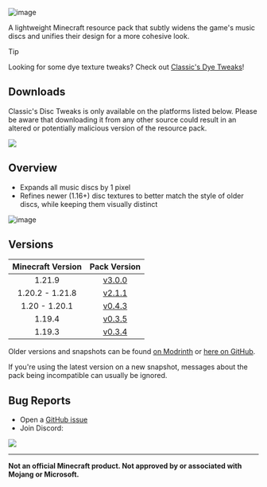 ![image](https://i.postimg.cc/6pC5T1mJ/Banner.png)

A lightweight Minecraft resource pack that subtly widens the game's music discs and unifies their design for a more cohesive look.

> [!TIP]
> Looking for some dye texture tweaks? Check out [Classic's Dye Tweaks](https://modrinth.com/resourcepack/classics-dye-tweaks)!

## Downloads

Classic's Disc Tweaks is only available on the platforms listed below. Please be aware that downloading it from any other source could result in an altered or potentially malicious version of the resource pack.

[![](https://img.shields.io/modrinth/dt/PQnL4SAX?label=Modrinth&style=for-the-badge&color=00AF5C&logo=modrinth)](https://modrinth.com/resourcepack/classics-disc-tweaks)

## Overview

* Expands all music discs by 1 pixel
* Refines newer (1.16+) disc textures to better match the style of older discs, while keeping them visually distinct

![image](https://i.postimg.cc/xCN0DxMY/v3.gif)

## Versions

| Minecraft Version | Pack Version |
| :--: | :--: |
| 1.21.9 | [v3.0.0](https://modrinth.com/resourcepack/classics-disc-tweaks/version/v3.0.0) |
| 1.20.2 - 1.21.8 | [v2.1.1](https://modrinth.com/resourcepack/classics-disc-tweaks/version/v2.1.1) |
| 1.20 - 1.20.1 | [v0.4.3](https://modrinth.com/resourcepack/classics-disc-tweaks/version/v0.4.3) |
| 1.19.4 | [v0.3.5](https://modrinth.com/resourcepack/classics-disc-tweaks/version/v0.3.5) |
| 1.19.3 | [v0.3.4](https://modrinth.com/resourcepack/classics-disc-tweaks/version/v0.3.4) |

Older versions and snapshots can be found [on Modrinth](https://modrinth.com/datapack/classics-disc-tweaks/versions) or [here on GitHub](https://github.com/Classics-Craftworks/Classics-Disc-Tweaks/wiki/Versions).

If you're using the latest version on a new snapshot, messages about the pack being incompatible can usually be ignored.

## Bug Reports
* Open a [GitHub issue](https://github.com/Classics-Craftworks/Classics-Disc-Tweaks/issues/new/choose)
* Join Discord:

[![](https://img.shields.io/discord/1107084025442607206?label=Discord&style=for-the-badge&color=5865F2&logo=discord)](https://discord.gg/vZJSDjPcmu)

***

**Not an official Minecraft product. Not approved by or associated with Mojang or Microsoft.**